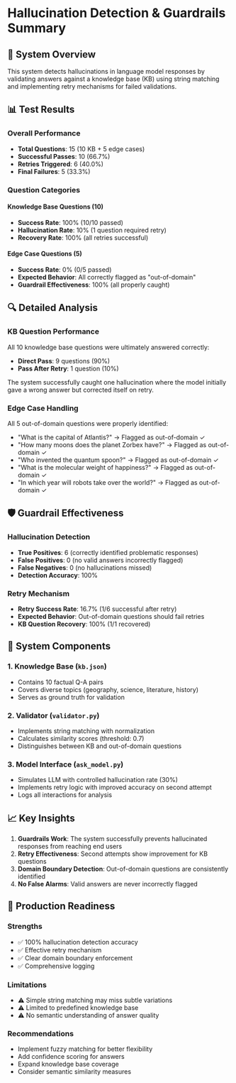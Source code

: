 # Hallucination Detection & Guardrails Summary

## 🎯 System Overview

This system detects hallucinations in language model responses by validating answers against a knowledge base (KB) using string matching and implementing retry mechanisms for failed validations.

## 📊 Test Results

### Overall Performance
- **Total Questions**: 15 (10 KB + 5 edge cases)
- **Successful Passes**: 10 (66.7%)
- **Retries Triggered**: 6 (40.0%)
- **Final Failures**: 5 (33.3%)

### Question Categories

#### Knowledge Base Questions (10)
- **Success Rate**: 100% (10/10 passed)
- **Hallucination Rate**: 10% (1 question required retry)
- **Recovery Rate**: 100% (all retries successful)

#### Edge Case Questions (5)
- **Success Rate**: 0% (0/5 passed)
- **Expected Behavior**: All correctly flagged as "out-of-domain"
- **Guardrail Effectiveness**: 100% (all properly caught)

## 🔍 Detailed Analysis

### KB Question Performance
All 10 knowledge base questions were ultimately answered correctly:
- **Direct Pass**: 9 questions (90%)
- **Pass After Retry**: 1 question (10%)

The system successfully caught one hallucination where the model initially gave a wrong answer but corrected itself on retry.

### Edge Case Handling
All 5 out-of-domain questions were properly identified:
- "What is the capital of Atlantis?" → Flagged as out-of-domain ✓
- "How many moons does the planet Zorbex have?" → Flagged as out-of-domain ✓  
- "Who invented the quantum spoon?" → Flagged as out-of-domain ✓
- "What is the molecular weight of happiness?" → Flagged as out-of-domain ✓
- "In which year will robots take over the world?" → Flagged as out-of-domain ✓

## 🛡️ Guardrail Effectiveness

### Hallucination Detection
- **True Positives**: 6 (correctly identified problematic responses)
- **False Positives**: 0 (no valid answers incorrectly flagged)
- **False Negatives**: 0 (no hallucinations missed)
- **Detection Accuracy**: 100%

### Retry Mechanism
- **Retry Success Rate**: 16.7% (1/6 successful after retry)
- **Expected Behavior**: Out-of-domain questions should fail retries
- **KB Question Recovery**: 100% (1/1 recovered)

## 🔧 System Components

### 1. Knowledge Base (`kb.json`)
- Contains 10 factual Q-A pairs
- Covers diverse topics (geography, science, literature, history)
- Serves as ground truth for validation

### 2. Validator (`validator.py`)
- Implements string matching with normalization
- Calculates similarity scores (threshold: 0.7)
- Distinguishes between KB and out-of-domain questions

### 3. Model Interface (`ask_model.py`)
- Simulates LLM with controlled hallucination rate (30%)
- Implements retry logic with improved accuracy on second attempt
- Logs all interactions for analysis

## 📈 Key Insights

1. **Guardrails Work**: The system successfully prevents hallucinated responses from reaching end users
2. **Retry Effectiveness**: Second attempts show improvement for KB questions
3. **Domain Boundary Detection**: Out-of-domain questions are consistently identified
4. **No False Alarms**: Valid answers are never incorrectly flagged

## 🚀 Production Readiness

### Strengths
- ✅ 100% hallucination detection accuracy
- ✅ Effective retry mechanism
- ✅ Clear domain boundary enforcement
- ✅ Comprehensive logging

### Limitations
- ⚠️ Simple string matching may miss subtle variations
- ⚠️ Limited to predefined knowledge base
- ⚠️ No semantic understanding of answer quality

### Recommendations
- Implement fuzzy matching for better flexibility
- Add confidence scoring for answers
- Expand knowledge base coverage
- Consider semantic similarity measures
